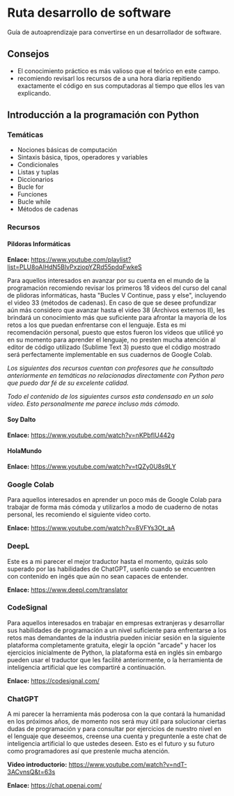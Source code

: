 # Ruta desarrollo de software
Guía de autoaprendizaje para convertirse en un desarrollador de software.

## Consejos
- El conocimiento práctico es más valioso que el teórico en este campo.
- recomiendo revisarl los recursos de a una hora diaria repitiendo exactamente el código en sus computadoras al tiempo que ellos les van explicando.

## Introducción a la programación con Python
### Temáticas
- Nociones básicas de computación
- Sintaxis básica, tipos, operadores y variables
- Condicionales
- Listas y tuplas
- Diccionarios
- Bucle for
- Funciones
- Bucle while
- Métodos de cadenas

### Recursos

#### Pildoras Informáticas
**Enlace:** https://www.youtube.com/playlist?list=PLU8oAlHdN5BlvPxziopYZRd55pdqFwkeS

Para aquellos interesados en avanzar por su cuenta en el mundo de la programación recomiendo revisar los primeros 18 videos del curso del canal de plidoras informáticas, hasta "Bucles V Continue, pass y else", incluyendo el video 33 (métodos de cadenas). En caso de que se desee profundizar aún más considero que avanzar hasta el video 38 (Archivos externos II), les brindará un conocimiento más que suficiente para afrontar la mayoría de los retos a los que puedan enfrentarse con el lenguaje. Esta es mi recomendación personal, puesto que estos fueron los videos que utilicé yo en su momento para aprender el lenguaje, no presten mucha atención al editor de código utilizado (Sublime Text 3) puesto que el código mostrado será perfectamente implementable en sus cuadernos de Google Colab.

*Los siguientes dos recursos cuentan con profesores que he consultado anteriormente en temáticas no relacionadas directamente con Python pero que puedo dar fé de su excelente calidad.*

*Todo el contenido de los siguientes cursos esta condensado en un solo video. Esto personalmente me parece incluso más cómodo.*

#### Soy Dalto
**Enlace:** https://www.youtube.com/watch?v=nKPbfIU442g

#### HolaMundo
**Enlace:** https://www.youtube.com/watch?v=tQZy0U8s9LY

### Google Colab
Para aquellos interesados en aprender un poco más de Google Colab para trabajar de forma más cómoda y utilizarlos a modo de cuaderno de notas personal, les recomiendo el siguiente video corto.

**Enlace:** https://www.youtube.com/watch?v=8VFYs3Ot_aA

### DeepL
Este es a mi parecer el mejor traductor hasta el momento, quizás solo superado por las habilidades de ChatGPT, usenlo cuando se encuentren con contenido en ingés que aún no sean capaces de entender.

**Enlace:** https://www.deepl.com/translator

### CodeSignal
Para aquellos interesados en trabajar en empresas extranjeras y desarrollar sus habilidades de programación a un nivel suficiente para enfrentarse a los retos mas demandantes de la industria pueden iniciar sesión en la siguiente plataforma completamente gratuita, elegir la opción "arcade" y hacer los ejercicios inicialmente de Python, la plataforma está en inglés sin embargo pueden usar el traductor que les facilité anteriormente, o la herramienta de inteligencia artificial que les compartiré a continuación.

**Enlace:** https://codesignal.com/

### ChatGPT
A mi parecer la herramienta más poderosa con la que contará la humanidad en los próximos años, de momento nos será muy útil para solucionar ciertas dudas de programación y para consultar por ejercicios de nuestro nivel en el lenguaje que deseemos, creense una cuenta y preguntenle a este chat de inteligencia artificial lo que ustedes deseen. Esto es el futuro y su futuro como programadores así que prestenle mucha atención.

**Video introductorio:** https://www.youtube.com/watch?v=ndT-3ACvnsQ&t=63s

**Enlace:** https://chat.openai.com/






